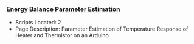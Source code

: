 ### [Energy Balance Parameter Estimation](https://www.apmonitor.com/pdc/index.php/Main/ArduinoEstimation)
- Scripts Located: 2
- Page Description: Parameter Estimation of Temperature Response of Heater and Thermistor on an Arduino
